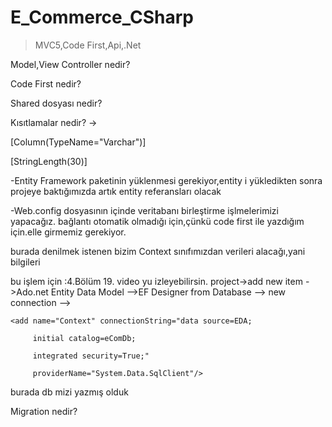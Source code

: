# E_Commerce_CSharp

>MVC5,Code First,Api,.Net

Model,View Controller nedir?

Code First nedir?

Shared dosyası nedir?

Kısıtlamalar nedir? ->    

[Column(TypeName="Varchar")]

[StringLength(30)]

-Entity Framework paketinin yüklenmesi gerekiyor,entity i yükledikten sonra projeye baktığımızda artık entity referansları olacak



-Web.config dosyasının içinde veritabanı birleştirme işlmelerimizi yapacağız.
bağlantı otomatik olmadığı için,çünkü code first ile yazdığım için.elle girmemiz gerekiyor.

 <connectionStrings>
    <add name="Context"/> burada denilmek istenen bizim Context sınıfımızdan verileri alacağı,yani bilgileri
  </connectionStrings>


bu işlem için :4.Bölüm 19. video yu izleyebilirsin.
project->add new item ->Ado.net Entity Data Model -->EF Designer from Database -->
new connection -->


  <connectionStrings>
 
    <add name="Context" connectionString="data source=EDA;
                                          
         initial catalog=eComDb;
                                          
         integrated security=True;"  
         
         providerName="System.Data.SqlClient"/>
 
  </connectionStrings>
  
  
  burada db mizi yazmış olduk
  
  
  Migration nedir?
  
  
  
  
  
  
  
  
  
  
  
  
  
  
  
  
  
  
  
  
  
  
  
  
  
